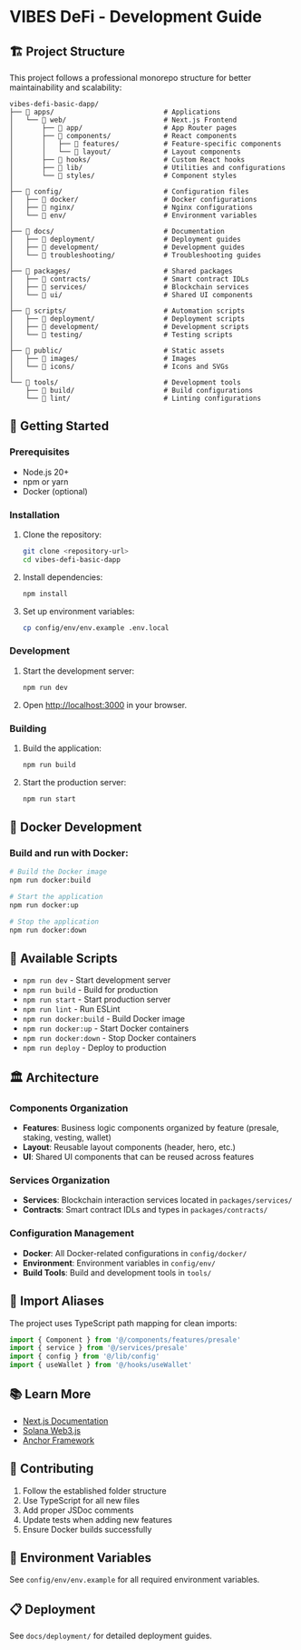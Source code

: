 # VIBES DeFi - Development Guide

## 🏗️ Project Structure

This project follows a professional monorepo structure for better maintainability and scalability:

```
vibes-defi-basic-dapp/
├── 📁 apps/                           # Applications
│   └── 📁 web/                        # Next.js Frontend
│       ├── 📁 app/                    # App Router pages
│       ├── 📁 components/             # React components
│       │   ├── 📁 features/           # Feature-specific components
│       │   └── 📁 layout/             # Layout components
│       ├── 📁 hooks/                  # Custom React hooks
│       ├── 📁 lib/                    # Utilities and configurations
│       └── 📁 styles/                 # Component styles
│
├── 📁 config/                         # Configuration files
│   ├── 📁 docker/                     # Docker configurations
│   ├── 📁 nginx/                      # Nginx configurations
│   └── 📁 env/                        # Environment variables
│
├── 📁 docs/                           # Documentation
│   ├── 📁 deployment/                 # Deployment guides
│   ├── 📁 development/                # Development guides
│   └── 📁 troubleshooting/            # Troubleshooting guides
│
├── 📁 packages/                       # Shared packages
│   ├── 📁 contracts/                  # Smart contract IDLs
│   ├── 📁 services/                   # Blockchain services
│   └── 📁 ui/                         # Shared UI components
│
├── 📁 scripts/                        # Automation scripts
│   ├── 📁 deployment/                 # Deployment scripts
│   ├── 📁 development/                # Development scripts
│   └── 📁 testing/                    # Testing scripts
│
├── 📁 public/                         # Static assets
│   ├── 📁 images/                     # Images
│   └── 📁 icons/                      # Icons and SVGs
│
└── 📁 tools/                          # Development tools
    ├── 📁 build/                      # Build configurations
    └── 📁 lint/                       # Linting configurations
```

## 🚀 Getting Started

### Prerequisites

- Node.js 20+
- npm or yarn
- Docker (optional)

### Installation

1. Clone the repository:
   ```bash
   git clone <repository-url>
   cd vibes-defi-basic-dapp
   ```

2. Install dependencies:
   ```bash
   npm install
   ```

3. Set up environment variables:
   ```bash
   cp config/env/env.example .env.local
   ```

### Development

1. Start the development server:
   ```bash
   npm run dev
   ```

2. Open [http://localhost:3000](http://localhost:3000) in your browser.

### Building

1. Build the application:
   ```bash
   npm run build
   ```

2. Start the production server:
   ```bash
   npm run start
   ```

## 🐳 Docker Development

### Build and run with Docker:

```bash
# Build the Docker image
npm run docker:build

# Start the application
npm run docker:up

# Stop the application
npm run docker:down
```

## 📝 Available Scripts

- `npm run dev` - Start development server
- `npm run build` - Build for production
- `npm run start` - Start production server
- `npm run lint` - Run ESLint
- `npm run docker:build` - Build Docker image
- `npm run docker:up` - Start Docker containers
- `npm run docker:down` - Stop Docker containers
- `npm run deploy` - Deploy to production

## 🏛️ Architecture

### Components Organization

- **Features**: Business logic components organized by feature (presale, staking, vesting, wallet)
- **Layout**: Reusable layout components (header, hero, etc.)
- **UI**: Shared UI components that can be reused across features

### Services Organization

- **Services**: Blockchain interaction services located in `packages/services/`
- **Contracts**: Smart contract IDLs and types in `packages/contracts/`

### Configuration Management

- **Docker**: All Docker-related configurations in `config/docker/`
- **Environment**: Environment variables in `config/env/`
- **Build Tools**: Build and development tools in `tools/`

## 🔧 Import Aliases

The project uses TypeScript path mapping for clean imports:

```typescript
import { Component } from '@/components/features/presale'
import { service } from '@/services/presale'
import { config } from '@/lib/config'
import { useWallet } from '@/hooks/useWallet'
```

## 📚 Learn More

- [Next.js Documentation](https://nextjs.org/docs)
- [Solana Web3.js](https://solana-labs.github.io/solana-web3.js/)
- [Anchor Framework](https://anchor-lang.com/)

## 🤝 Contributing

1. Follow the established folder structure
2. Use TypeScript for all new files
3. Add proper JSDoc comments
4. Update tests when adding new features
5. Ensure Docker builds successfully

## 🔐 Environment Variables

See `config/env/env.example` for all required environment variables.

## 📋 Deployment

See `docs/deployment/` for detailed deployment guides.
